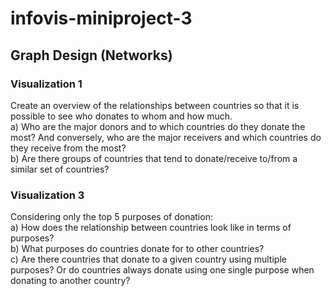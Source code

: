 # infovis-miniproject-3
## Graph Design (Networks)

### Visualization 1 
Create an overview of the relationships between countries so that it is possible to see who donates to whom and how much.  
a) Who are the major donors and to which countries do they donate the most? And conversely, who are the major receivers and which countries do they receive from the most?  
b) Are there groups of countries that tend to donate/receive to/from a similar set of countries?  

### Visualization 3
Considering only the top 5 purposes of donation:  
a) How does the relationship between countries look like in terms of purposes?  
b) What purposes do countries donate for to other countries?  
c) Are there countries that donate to a given country using multiple purposes? Or do countries always donate using one single purpose when donating to another country?  
